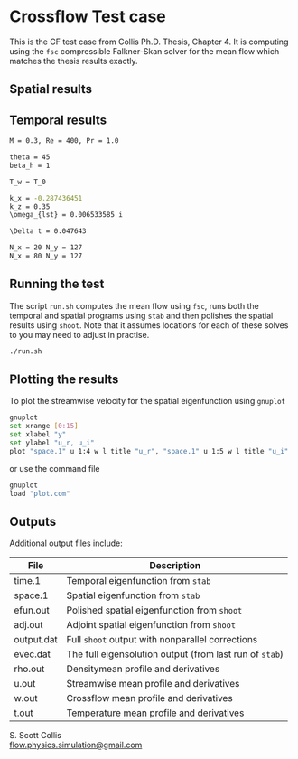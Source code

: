 # Crossflow Test case

This is the CF test case from Collis Ph.D. Thesis, Chapter 4.
It is computing using the `fsc` compressible Falkner-Skan solver 
for the mean flow which matches the thesis results exactly.

## Spatial results

## Temporal results

```bash
M = 0.3, Re = 400, Pr = 1.0

theta = 45
beta_h = 1

T_w = T_0 

k_x = -0.287436451
k_z = 0.35
\omega_{lst} = 0.006533585 i

\Delta t = 0.047643

N_x = 20 N_y = 127
N_x = 80 N_y = 127
```

## Running the test

The script `run.sh` computes the mean flow using `fsc`, runs both
the temporal and spatial programs using `stab` and then polishes
the spatial results using `shoot`.  Note that it assumes locations
for each of these solves to you may need to adjust in practise.

```bash
./run.sh
```
## Plotting the results

To plot the streamwise velocity for the spatial eigenfunction using `gnuplot`

```bash
gnuplot
set xrange [0:15]
set xlabel "y"
set ylabel "u_r, u_i"
plot "space.1" u 1:4 w l title "u_r", "space.1" u 1:5 w l title "u_i"
```

or use the command file

```bash
gnuplot
load "plot.com"
```
## Outputs

Additional output files include:

File        |    Description
------------|--------------------------------------------
time.1      |    Temporal eigenfunction from `stab`
space.1     |    Spatial eigenfunction from `stab`
efun.out    |    Polished spatial eigenfunction from `shoot`
adj.out     |    Adjoint spatial eigenfunction from `shoot`
output.dat  |    Full `shoot` output with nonparallel corrections
evec.dat    |    The full eigensolution output (from last run of `stab`)
rho.out     |    Densitymean profile and derivatives
u.out       |    Streamwise mean profile and derivatives
w.out       |    Crossflow mean profile and derivatives
t.out       |    Temperature mean profile and derivatives

S. Scott Collis\
flow.physics.simulation@gmail.com
